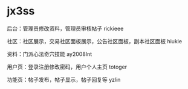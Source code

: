 # jx3ss

后台：管理员修改资料，管理员审核帖子 rickieee

社区：社区展示，交易社区面板展示，公告社区面板，副本社区面板 hiukie

资料：门派心法奇穴技能 ay2008Int

用户页：登录注册修改密码，用户个人主页  totoger

功能页：帖子发布，帖子显示，帖子回复等 yzlin
